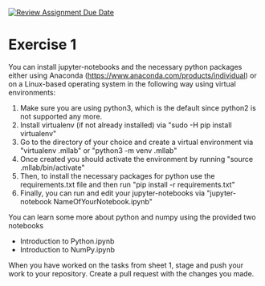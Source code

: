[![Review Assignment Due Date](https://classroom.github.com/assets/deadline-readme-button-22041afd0340ce965d47ae6ef1cefeee28c7c493a6346c4f15d667ab976d596c.svg)](https://classroom.github.com/a/fy5OYKsW)
# Exercise 1

You can install jupyter-notebooks and the necessary python packages either using Anaconda 
(https://www.anaconda.com/products/individual) or on a Linux-based operating system in the following way using virtual environments:

1. Make sure you are using python3, which is the default since python2 is not supported any more.
2. Install virtualenv (if not already installed) via 
	"sudo -H pip install virtualenv"
3. Go to the directory of your choice and create a virtual environment via
	"virtualenv .mllab" or "python3 -m venv .mllab"
4. Once created you should activate the environment by running
	"source .mllab/bin/activate"
5. Then, to install the necessary packages for python use the
   requirements.txt file and then run
	"pip install -r requirements.txt"
6. Finally, you can run and edit your jupyter-notebooks via
	"jupyter-notebook NameOfYourNotebook.ipynb"

You can learn some more about python and numpy using the provided two notebooks 
- Introduction to Python.ipynb
- Introduction to NumPy.ipynb

When you have worked on the tasks from sheet 1, stage and push your work to your repository. Create a pull request with the changes you made.
